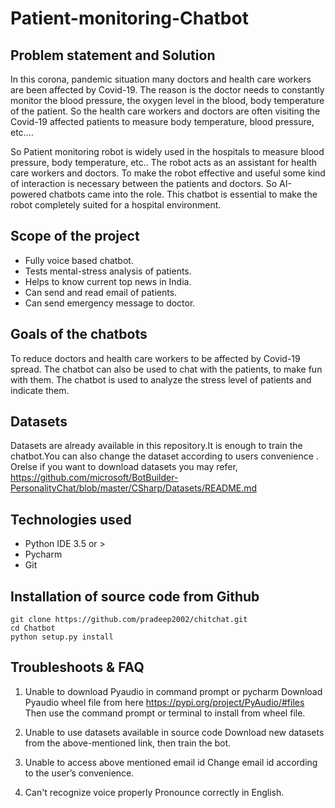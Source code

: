 # Patient-monitoring-Chatbot

## Problem statement and Solution
In this corona, pandemic situation many doctors and health care workers are been affected by Covid-19. The reason is the doctor needs to constantly monitor the blood pressure, the oxygen level in the blood, body temperature of the patient. So the health care workers and doctors are often visiting the Covid-19 affected patients to measure body temperature, blood pressure, etc…. 


So Patient monitoring robot is widely used in the hospitals to measure blood pressure, body temperature, etc..  The robot acts as an assistant for health care workers and doctors. To make the robot effective and useful some kind of interaction is necessary between the patients and doctors. So AI-powered chatbots came into the role. This chatbot is essential to make the robot completely suited for a hospital environment.


## Scope of the project
* Fully voice based chatbot.
* Tests mental-stress analysis of patients.
* Helps to know current top news in India.
* Can send and read email of patients.
* Can send emergency message to doctor.


## Goals of the chatbots
To reduce doctors and health care workers to be affected by Covid-19 spread. The chatbot can also be used to chat with the patients, to make fun with them. The chatbot is used to analyze the stress level of patients and indicate them.



## Datasets
Datasets are already available in this repository.It is enough to train the chatbot.You can also change the dataset according to users convenience .
Orelse if you want to download datasets you may refer,
https://github.com/microsoft/BotBuilder-PersonalityChat/blob/master/CSharp/Datasets/README.md

## Technologies used

* Python IDE 3.5 or >
* Pycharm 
* Git 


## Installation of source code from Github

```
git clone https://github.com/pradeep2002/chitchat.git
cd Chatbot
python setup.py install
```



## Troubleshoots & FAQ
1. Unable to download Pyaudio in command prompt or pycharm
   Download Pyaudio wheel file from here 
   https://pypi.org/project/PyAudio/#files
   Then use the command prompt or terminal to install from wheel file.
   
2. Unable to use datasets available in source code
   Download new datasets from the above-mentioned link, then train the bot.
   
3. Unable to access above mentioned email id
   Change email id according to the user’s  convenience.
   
4. Can't recognize voice properly
   Pronounce correctly in English.
   
